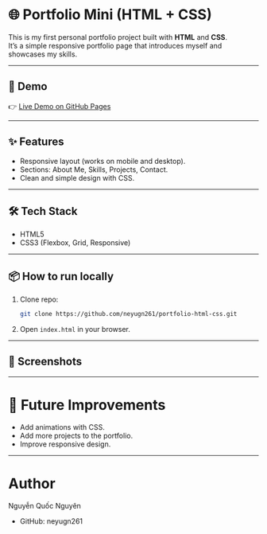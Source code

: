 # 🌐 Portfolio Mini (HTML + CSS)

This is my first personal portfolio project built with **HTML** and **CSS**.  
It’s a simple responsive portfolio page that introduces myself and showcases my skills.

---

## 🚀 Demo
👉 [Live Demo on GitHub Pages](https://neyugn261.github.io/portfolio-html-css/)  

---

## ✨ Features
- Responsive layout (works on mobile and desktop).  
- Sections: About Me, Skills, Projects, Contact.  
- Clean and simple design with CSS.  

---

## 🛠️ Tech Stack
- HTML5  
- CSS3 (Flexbox, Grid, Responsive)  

---

## 📦 How to run locally
1. Clone repo:
   ```bash
   git clone https://github.com/neyugn261/portfolio-html-css.git
   ```
2. Open `index.html` in your browser.

---

## 📸 Screenshots

---

# 📌 Future Improvements
- Add animations with CSS.
- Add more projects to the portfolio.
- Improve responsive design.

---

# Author
Nguyễn Quốc Nguyên
- GitHub: neyugn261

